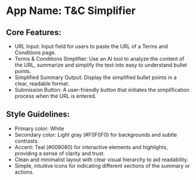 # **App Name**: T&C Simplifier

## Core Features:

- URL Input: Input field for users to paste the URL of a Terms and Conditions page.
- Terms & Conditions Simplifier: Use an AI tool to analyze the content of the URL, summarize and simplify the text into easy to understand bullet points.
- Simplified Summary Output: Display the simplified bullet points in a clear, readable format.
- Submission Button: A user-friendly button that initiates the simplification process when the URL is entered.

## Style Guidelines:

- Primary color: White
- Secondary color: Light gray (#F0F0F0) for backgrounds and subtle contrasts.
- Accent: Teal (#008080) for interactive elements and highlights, providing a sense of clarity and trust.
- Clean and minimalist layout with clear visual hierarchy to aid readability.
- Simple, intuitive icons for indicating different sections of the summary or actions.